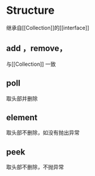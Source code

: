 # Structure
继承自[[Collection]]的[[interface]]

## add ，remove，
与[[Collection]] 一致

## poll
取头部并删除

## element
取头部不删除，如没有抛出异常

## peek
取头部不删除，不抛异常
